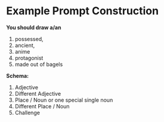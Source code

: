 # Example Prompt Construction

**You should draw a/an**
  1. possessed, 
  2. ancient, 
  3. anime
  4. protagonist
  5. made out of bagels

**Schema:**
  1. Adjective
  2. Different Adjective 
  3. Place / Noun or one special single noun
  4. Different Place / Noun
  5. Challenge 